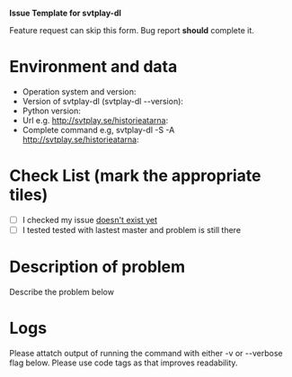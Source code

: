 **Issue Template for svtplay-dl**

Feature request can skip this form. Bug report **should** complete it. 

# Environment and data
 * Operation system and version:
 * Version of svtplay-dl (svtplay-dl --version):  
 * Python version:   
 * Url e.g. http://svtplay.se/historieatarna: 
 * Complete command e.g, svtplay-dl -S -A http://svtplay.se/historieatarna: 
 
# Check List (mark the appropriate tiles)
  - [ ] I checked my issue [doesn't exist yet](https://github.com/spaam/svtplay-dl/issues)
  - [ ] I tested tested with lastest master and problem is still there

# Description of problem
Describe the problem below
# Logs
Please attatch output of running the command with either -v or --verbose flag below. Please use code tags as that improves readability. 
